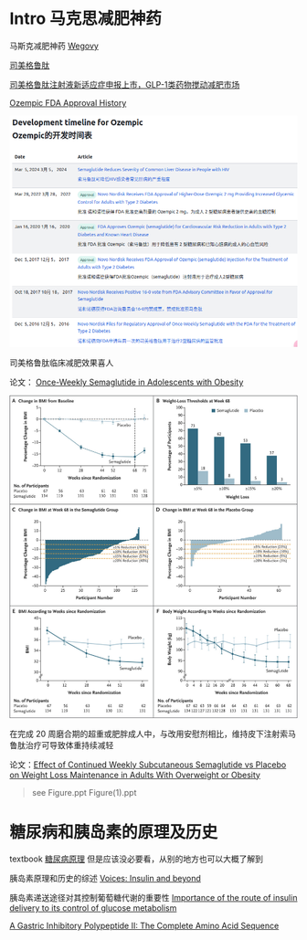# Intro 马克思减肥神药

马斯克减肥神药 [Wegovy](https://www.wegovy.com/)

[司美格鲁肽](https://en.wikipedia.org/wiki/Semaglutide)

[司美格鲁肽注射液新适应症申报上市，GLP-1类药物搅动减肥市场](https://www.21jingji.com/article/20230605/herald/1964eee518eafbecab6d5f150c2753bc.html)

[Ozempic FDA Approval History](https://www.drugs.com/history/ozempic.html)

![Development timeline for Ozempic](Development%20timeline%20for%20Ozempic.png)

司美格鲁肽临床减肥效果喜人

论文： [Once-Weekly Semaglutide in Adolescents with Obesity](https://www.nejm.org/doi/10.1056/NEJMoa2208601?url_ver=Z39.88-2003&rfr_id=ori:rid:crossref.org&rfr_dat=cr_pub%20%200pubmed)

![BMI and Body-Weight Measures in the Full Analysis Population](BMI%20and%20Body-Weight%20Measures%20in%20the%20Full%20Analysis%20Population.jpg)

在完成 20 周磨合期的超重或肥胖成人中，与改用安慰剂相比，维持皮下注射索马鲁肽治疗可导致体重持续减轻 

论文：[Effect of Continued Weekly Subcutaneous Semaglutide vs Placebo on Weight Loss Maintenance in Adults With Overweight or Obesity](https://jamanetwork.com/journals/jama/fullarticle/2777886)

> see Figure.ppt Figure(1).ppt



# 糖尿病和胰岛素的原理及历史

textbook [糖尿病原理](https://link.springer.com/book/10.1007/978-0-387-09841-8) 但是应该没必要看，从别的地方也可以大概了解到

胰岛素原理和历史的综述 [Voices: Insulin and beyond](https://www.cell.com/cell-metabolism/fulltext/S1550-4131(21)00124-8?_returnURL=https%3A%2F%2Flinkinghub.elsevier.com%2Fretrieve%2Fpii%2FS1550413121001248%3Fshowall%3Dtrue)

胰岛素递送途径对其控制葡萄糖代谢的重要性 [Importance of the route of insulin delivery to its control of glucose metabolism](https://journals.physiology.org/doi/full/10.1152/ajpendo.00628.2020?rfr_dat=cr_pub++0pubmed&url_ver=Z39.88-2003&rfr_id=ori%3Arid%3Acrossref.org)

[A Gastric Inhibitory Polypeptide II: The Complete Amino Acid Sequence](https://sci-hub.ru/https://cdnsciencepub.com/doi/10.1139/o71-122)
